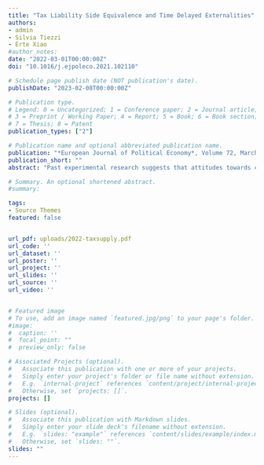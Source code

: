 ```yaml
---
title: "Tax Liability Side Equivalence and Time Delayed Externalities"
authors:
- admin
- Silvia Tiezzi
- Erte Xiao
#author_notes:
date: "2022-03-01T00:00:00Z"
doi: "10.1016/j.ejpoleco.2021.102110"

# Schedule page publish date (NOT publication's date).
publishDate: "2023-02-08T00:00:00Z"

# Publication type.
# Legend: 0 = Uncategorized; 1 = Conference paper; 2 = Journal article;
# 3 = Preprint / Working Paper; 4 = Report; 5 = Book; 6 = Book section;
# 7 = Thesis; 8 = Patent
publication_types: ["2"]

# Publication name and optional abbreviated publication name.
publication: "*European Journal of Political Economy*, Volume 72, March 2022, 102110"
publication_short: ""
abstract: "Past experimental research suggests that attitudes towards corrective taxes may depend on whether they are levied on the supply side or on the demand side of the market, violating the well-known Tax Liability-Side Equivalence Principle. Other experimental research has shown that consumers are more likely to oppose the introduction of corrective taxes if their benefits occur only in the future. This paper tests whether manipulating the statutory incidence of the tax interferes with the negative delay effect on public support for taxation. Data from our experiment show that the delay effect is robust regardless of the statutory incidence of the tax."

# Summary. An optional shortened abstract.
#summary:

tags:
- Source Themes
featured: false


url_pdf: uploads/2022-taxsupply.pdf
url_code: ''
url_dataset: ''
url_poster: ''
url_project: ''
url_slides: ''
url_source: ''
url_video: ''


# Featured image
# To use, add an image named `featured.jpg/png` to your page's folder.
#image:
#  caption: ''
#  focal_point: ""
#  preview_only: false

# Associated Projects (optional).
#   Associate this publication with one or more of your projects.
#   Simply enter your project's folder or file name without extension.
#   E.g. `internal-project` references `content/project/internal-project/index.md`.
#   Otherwise, set `projects: []`.
projects: []

# Slides (optional).
#   Associate this publication with Markdown slides.
#   Simply enter your slide deck's filename without extension.
#   E.g. `slides: "example"` references `content/slides/example/index.md`.
#   Otherwise, set `slides: ""`.
slides: ""
---
```

